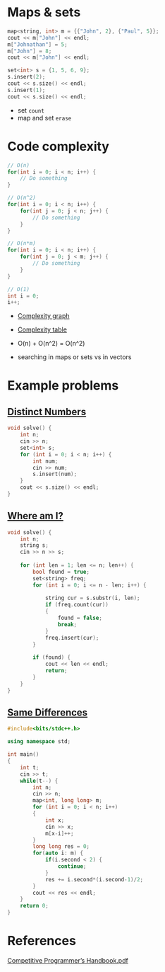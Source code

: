 # Maps & sets

```cpp
map<string, int> m = {{"John", 2}, {"Paul", 5}};
cout << m["John"] << endl;
m["Johnathan"] = 5;
m["John"] = 8;
cout << m["John"] << endl;

set<int> s = {1, 5, 6, 9};
s.insert(2);
cout << s.size() << endl;
s.insert(1);
cout << s.size() << endl;
```

- set `count`
- map and set `erase`

# Code complexity

```cpp
// O(n)
for(int i = 0; i < n; i++) {
	// Do something
}

// O(n^2)
for(int i = 0; i < n; i++) {
	for(int j = 0; j < n; j++) {
		// Do something
	}
}

// O(n*m)
for(int i = 0; i < n; i++) {
	for(int j = 0; j < m; j++) {
		// Do something
	}
}

// O(1)
int i = 0;
i++;
```

- [Complexity graph](https://www.linkedin.com/pulse/measuring-code-complexity-performance-withexamples-luis-soares-m-sc-)
- [Complexity table](https://miro.medium.com/v2/resize:fit:640/format:webp/1*bv5jWIWMDO2tFaWX-bwx1w.png)

- O(n) + O(n^2) = O(n^2)
- searching in maps or sets vs in vectors

# Example problems

## [Distinct Numbers](https://cses.fi/problemset/task/1621)
```cpp
void solve() {
	int n;
	cin >> n;
	set<int> s;
	for (int i = 0; i < n; i++) {
		int num;
		cin >> num;
		s.insert(num);
	}
	cout << s.size() << endl;
}
```

## [Where am I?](https://usaco.org/index.php?page=viewproblem2&cpid=964)
```cpp
void solve() {
	int n;
	string s;
	cin >> n >> s;
	
	for (int len = 1; len <= n; len++) {
		bool found = true;
		set<string> freq;
		for (int i = 0; i <= n - len; i++) {
		
			string cur = s.substr(i, len);
			if (freq.count(cur)) 
			{ 
				found = false;
				break;
			}
			freq.insert(cur);
		}
		
		if (found) {
			cout << len << endl;
			return;
		}
	}
}
```

## [Same Differences](https://codeforces.com/problemset/problem/1520/D)
```cpp
#include<bits/stdc++.h>

using namespace std;

int main()
{
    int t;
    cin >> t;
    while(t--) {
        int n;
        cin >> n;
        map<int, long long> m;
        for (int i = 0; i < n; i++)
        {
            int x;
            cin >> x;
            m[x-i]++;
        }
        long long res = 0;
        for(auto i: m) {
            if(i.second < 2) {
                continue;
            }
            res += i.second*(i.second-1)/2;
        }
        cout << res << endl;
    }
    return 0;
}
```

# References
[Competitive Programmer’s Handbook.pdf](https://cses.fi/book/book.pdf#page=27)

